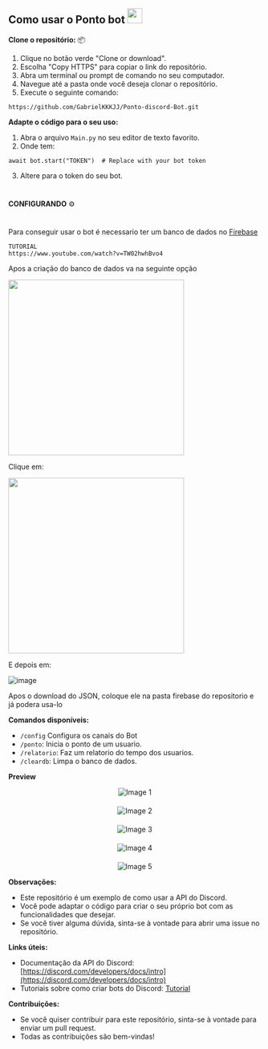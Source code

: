 ## Como usar o Ponto bot <img src=https://assets-global.website-files.com/6257adef93867e50d84d30e2/636e0a6a49cf127bf92de1e2_icon_clyde_blurple_RGB.png width=30>

**Clone o repositório:** 📦

1. Clique no botão verde "Clone or download".
2. Escolha "Copy HTTPS" para copiar o link do repositório.
3. Abra um terminal ou prompt de comando no seu computador.
4. Navegue até a pasta onde você deseja clonar o repositório.
5. Execute o seguinte comando:

```
https://github.com/GabrielKKKJJ/Ponto-discord-Bot.git
```

**Adapte o código para o seu uso:**

1. Abra o arquivo `Main.py` no seu editor de texto favorito.
2. Onde tem:

```
await bot.start("TOKEN")  # Replace with your bot token
```

3. Altere para o token do seu bot.

#

**CONFIGURANDO** ⚙️

#

Para conseguir usar o bot é necessario ter um banco de dados no [Firebase](https://firebase.google.com/products/realtime-database?hl=pt)

```
TUTORIAL
https://www.youtube.com/watch?v=TW02hwhBvo4
```

Apos a criação do banco de dados va na seguinte opção

<img src=https://github.com/GabrielKKKJJ/Ponto-discord-Bot/assets/123528138/850266cc-22d1-42c2-aabf-8196978061da width=350>

Clique em:

<img src=https://github.com/GabrielKKKJJ/Ponto-discord-Bot/assets/123528138/524bf876-461c-4c8b-9aa8-9d47edaa2cb3 width=350>

E depois em:

![image](https://github.com/GabrielKKKJJ/Ponto-discord-Bot/assets/123528138/dc27898d-fe45-4fad-a28a-024c27d752f2)

Apos o download do JSON, coloque ele na pasta firebase do repositorio e já podera usa-lo

**Comandos disponíveis:**

- `/config` Configura os canais do Bot
- `/ponto`: Inicia o ponto de um usuario.
- `/relatorio`: Faz um relatorio do tempo dos usuarios.
- `/cleardb`: Limpa o banco de dados.

**Preview**

<div style="display: flex; 
  flex-direction: column;
  justify-content: center;
  align-items: center;
  width: 100%;
  ">
  <img src="https://github.com/GabrielKKKJJ/Ponto-discord-Bot/assets/123528138/d7b8bfe2-f88a-4caf-8b93-dd2e6f1c10a9" alt="Image 1">
  <img style="margin-top: 20px;" src="https://github.com/GabrielKKKJJ/Ponto-discord-Bot/assets/123528138/7e99876d-ea4e-4f16-8c3e-fb75f1353f0f" alt="Image 2">
  <img style="margin-top: 20px;" src="https://github.com/GabrielKKKJJ/Ponto-discord-Bot/assets/123528138/1b2f74d2-6e2c-4f76-b260-7f060db468a9" alt="Image 3">
  <img style="margin-top: 20px;" src="https://github.com/GabrielKKKJJ/Ponto-discord-Bot/assets/123528138/97bfeeee-865b-4edd-a252-6b04155db73b" alt="Image 4">
  <img style="margin-top: 20px;"src="https://github.com/GabrielKKKJJ/Ponto-discord-Bot/assets/123528138/f0cf6278-b26b-4eb8-a43b-a1ce7f0da788" alt="Image 5">
</div>

**Observações:**

- Este repositório é um exemplo de como usar a API do Discord.
- Você pode adaptar o código para criar o seu próprio bot com as funcionalidades que desejar.
- Se você tiver alguma dúvida, sinta-se à vontade para abrir uma issue no repositório.

**Links úteis:**

- Documentação da API do Discord: [https://discord.com/developers/docs/intro](https://discord.com/developers/docs/intro)
- Tutoriais sobre como criar bots do Discord: [Tutorial](https://www.youtube.com/watch?v=4-aVu1_w18Y&list=PL9-YiBpH1Ne7NJlG9wGsEee24koLc8JTT)

**Contribuições:**

- Se você quiser contribuir para este repositório, sinta-se à vontade para enviar um pull request.
- Todas as contribuições são bem-vindas!
